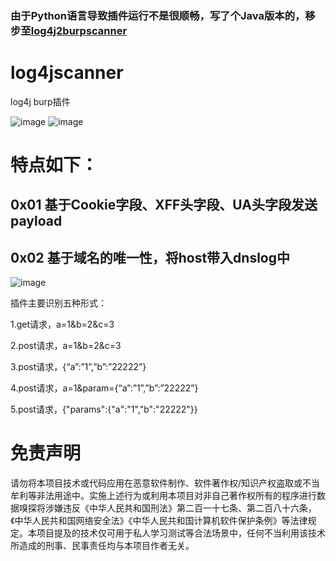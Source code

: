 ### 由于Python语言导致插件运行不是很顺畅，写了个Java版本的，移步至[log4j2burpscanner](https://github.com/f0ng/log4j2burpscanner)
# log4jscanner
log4j burp插件

![image](https://user-images.githubusercontent.com/48286013/145578008-bad6786a-d497-43a6-b7eb-bb41a975bda7.png)
![image](https://user-images.githubusercontent.com/48286013/145576830-0b835006-6974-47f6-9de2-bad8e37f6b84.png)

# 特点如下：
## 0x01 基于Cookie字段、XFF头字段、UA头字段发送payload
## 0x02 基于域名的唯一性，将host带入dnslog中
![image](https://user-images.githubusercontent.com/48286013/145577883-e0b6d506-5196-4edf-af76-8deaec8d57fc.png)

插件主要识别五种形式：

1.get请求，a=1&b=2&c=3  

2.post请求，a=1&b=2&c=3  

3.post请求，{“a”:”1”,”b”:”22222”}

4.post请求，a=1&param={“a”:”1”,”b”:”22222”}

5.post请求，{"params":{"a":"1","b":"22222"}}


# 免责声明
请勿将本项目技术或代码应用在恶意软件制作、软件著作权/知识产权盗取或不当牟利等非法用途中。实施上述行为或利用本项目对非自己著作权所有的程序进行数据嗅探将涉嫌违反《中华人民共和国刑法》第二百一十七条、第二百八十六条，《中华人民共和国网络安全法》《中华人民共和国计算机软件保护条例》等法律规定。本项目提及的技术仅可用于私人学习测试等合法场景中，任何不当利用该技术所造成的刑事、民事责任均与本项目作者无关。
